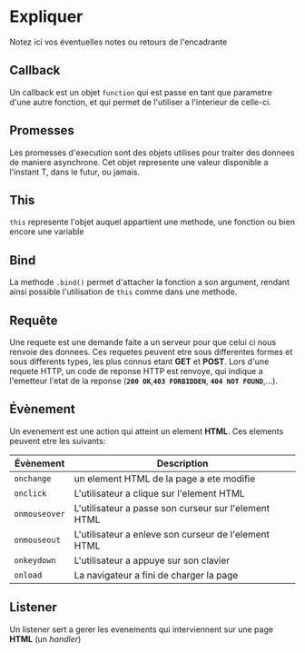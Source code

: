 # Expliquer

Notez ici vos éventuelles notes ou retours de l'encadrante

## Callback

Un callback est un objet `function` qui est passe en tant que parametre d'une autre fonction, et qui permet de l'utiliser a l'interieur de celle-ci.

## Promesses

Les promesses d'execution sont des objets utilises pour traiter des donnees de maniere asynchrone.
Cet objet represente une valeur disponible a l'instant T, dans le futur, ou jamais.

## This

`this` represente l'objet auquel appartient une methode, une fonction ou bien encore une variable

## Bind

La methode `.bind()` permet d'attacher la fonction a son argument, rendant ainsi possible l'utilisation de `this` comme dans une methode.
## Requête

Une requete est une demande faite a un serveur pour que celui ci nous renvoie des donnees.
Ces requetes peuvent etre sous differentes formes et sous differents types, les plus connus etant **GET** et **POST**.
Lors d'une requete HTTP, un code de reponse HTTP est renvoye, qui indique a l'emetteur l'etat de la reponse (**`200 OK`**,**`403 FORBIDDEN`**, **`404 NOT FOUND`**,...).
## Évènement

Un evenement est une action qui atteint un element **HTML**.
Ces elements peuvent etre les suivants:

| Évènement     | Description                                         
| ------------- | ----------------------------------------------------
| `onchange`    | un element HTML de la page a ete modifie
| `onclick`     | L'utilisateur a clique sur l'element HTML
| `onmouseover` | L'utilisateur a passe son curseur sur l'element HTML
| `onmouseout`  | L'utilisateur a enleve son curseur de l'element HTML
| `onkeydown`   | L'utilisateur a appuye sur son clavier
| `onload`      | La navigateur a fini de charger la page 

## Listener

Un listener sert a gerer les evenements qui interviennent sur une page **HTML** (un *handler*)
